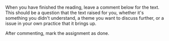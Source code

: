 When you have finished the reading, leave a comment below for the text. This should be a question that the text raised for you, whether it's something you didn't understand, a theme you want to discuss further, or a issue in your own practice that it brings up.

After commenting, mark the assignment as done.
